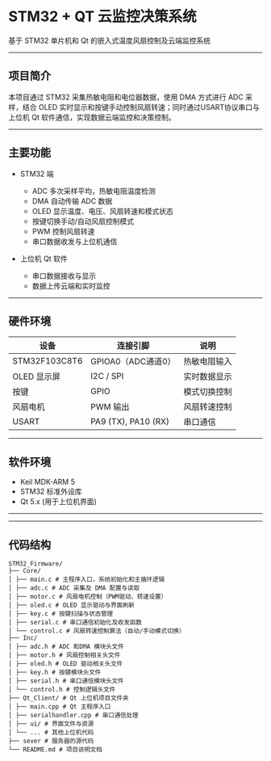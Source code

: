 # STM32 + QT 云监控决策系统

基于 STM32 单片机和 Qt 的嵌入式温度风扇控制及云端监控系统

---

## 项目简介

本项目通过 STM32 采集热敏电阻和电位器数据，使用 DMA 方式进行 ADC 采样，结合 OLED 实时显示和按键手动控制风扇转速；同时通过USART协议串口与上位机 Qt 软件通信，实现数据云端监控和决策控制。

---

## 主要功能

- STM32 端  
  - ADC 多次采样平均，热敏电阻温度检测  
  - DMA 自动传输 ADC 数据  
  - OLED 显示温度、电压、风扇转速和模式状态  
  - 按键切换手动/自动风扇控制模式  
  - PWM 控制风扇转速  
  - 串口数据收发与上位机通信

- 上位机 Qt 软件  
  - 串口数据接收与显示  
  - 数据上传云端和实时监控  
    
---

## 硬件环境

| 设备           | 连接引脚            | 说明               |
| -------------- | ------------------- | ------------------ |
| STM32F103C8T6  | GPIOA0（ADC通道0）  | 热敏电阻输入       |
| OLED 显示屏    | I2C / SPI           | 实时数据显示       |
| 按键           | GPIO                | 模式切换控制       |
| 风扇电机       | PWM 输出            | 风扇转速控制       |
| USART          | PA9 (TX), PA10 (RX) | 串口通信           |

---

## 软件环境

- Keil MDK-ARM 5  
- STM32 标准外设库  
- Qt 5.x (用于上位机界面)  

---

---

## 代码结构
```
STM32_Firmware/
├── Core/
│ ├── main.c # 主程序入口，系统初始化和主循环逻辑
│ ├── adc.c # ADC 采集及 DMA 配置与读取
│ ├── motor.c # 风扇电机控制（PWM驱动、转速设置）
│ ├── oled.c # OLED 显示驱动与界面刷新
│ ├── key.c # 按键扫描与状态管理
│ ├── serial.c # 串口通信初始化及收发函数
│ └── control.c # 风扇转速控制算法（自动/手动模式切换）
├── Inc/
│ ├── adc.h # ADC 和DMA 模块头文件
│ ├── motor.h # 风扇控制相关头文件
│ ├── oled.h # OLED 驱动相关头文件
│ ├── key.h # 按键模块头文件
│ ├── serial.h # 串口通信模块头文件
│ └── control.h # 控制逻辑头文件
├── Qt_Client/ # Qt 上位机项目文件夹
│ ├── main.cpp # Qt 主程序入口
│ ├── serialhandler.cpp # 串口通信处理
│ ├── ui/ # 界面文件与资源
│ └── ... # 其他上位机代码
├── sever # 服务器的源代码
└── README.md # 项目说明文档
```


